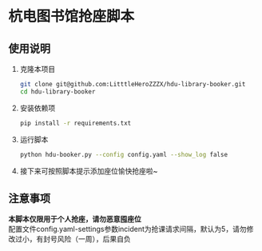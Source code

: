 # 杭电图书馆抢座脚本

## 使用说明

1. 克隆本项目

    ```bash
    git clone git@github.com:LitttleHeroZZZX/hdu-library-booker.git
    cd hdu-library-booker
    ```

2. 安装依赖项

    ```bash
    pip install -r requirements.txt
    ```

3. 运行脚本

    ```bash
    python hdu-booker.py --config config.yaml --show_log false
    ```

4. 接下来可按照脚本提示添加座位愉快抢座啦~

## 注意事项

**本脚本仅限用于个人抢座，请勿恶意囤座位**    
配置文件config.yaml-settings参数incident为抢课请求间隔，默认为5，请勿修改过小，有封号风险（一周），后果自负
